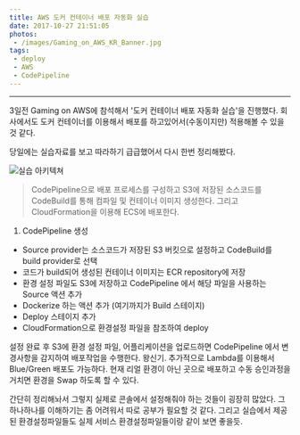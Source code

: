 ```yaml
---
title: AWS 도커 컨테이너 배포 자동화 실습
date: 2017-10-27 21:51:05
photos:
 - /images/Gaming_on_AWS_KR_Banner.jpg
tags:
 - deploy
 - AWS
 - CodePipeline
---
```

------------------
3일전 Gaming on AWS에 참석해서 '도커 컨테이너 배포 자동화 실습'을 진행했다. 회사에서도 도커 컨테이너를 이용해서 배포를 하고있어서(수동이지만) 적용해볼 수 있을것 같다.

당일에는 실습자료를 보고 따라하기 급급했어서 다시 한번 정리해봤다.

![실습 아키텍쳐](/images/architecture.png)

>CodePipeline으로 배포 프로세스를 구성하고 S3에 저장된 소스코드를 CodeBuild를 통해 컴파일 및 컨테이너 이미지 생성한다. 그리고 CloudFormation을 이용해 ECS에 배포한다.

1. CodePipeline 생성
- Source provider는 소스코드가 저장된 S3 버킷으로 설정하고 CodeBuild를 build provider로 선택
- 코드가 build되어 생성된 컨테이너 이미지는 ECR repository에 저장
- 환경 설정 파일도 S3에 저장하고 CodePipeline 에서 해당 파일을 사용하는 Source 액션 추가
- Dockerize 하는 액션 추가 (여기까지가 Build 스테이지)
- Deploy 스테이지 추가
- CloudFormation으로 환경설정 파일을 참조하여 deploy

설정 완료 후 S3에 환경 설정 파일, 어플리케이션을 업로드하면 CodePipeline 에서 변경사항을 감지하여 배포작업을 수행한다. 왕신기. 추가적으로 Lambda를 이용해서 Blue/Green 배포도 가능하다. 현재 리얼 환경이 아닌 곳으로 배포하고 수동 승인과정을 거치면 환경을 Swap 하도록 할 수 있다.

간단히 정리해놔서 그렇지 실제로 콘솔에서 설정해줘야 하는 것들이 굉장히 많았다. 그 하나하나를 이해하기는 좀 어려워서 따로 공부가 필요할 것 같다. 그리고 실습에서 제공된 환경설정파일들도 실제 서비스 환경설정파일들이랑 같이 보면 좋을듯.
